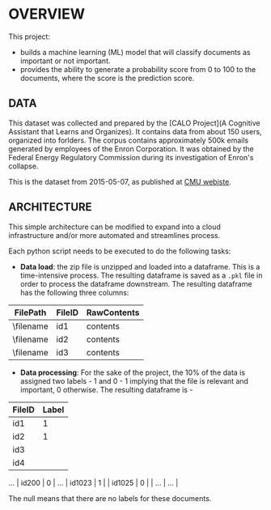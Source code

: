 # OVERVIEW
This project:
- builds a machine learning (ML) model that will classify documents as
important or not important.
- provides the ability to generate a probability score from 0 to 100
to the documents, where the score is the prediction score.


## DATA
This dataset was collected and prepared by the 
[CALO Project](A Cognitive Assistant that Learns and Organizes).
It contains data from about 150 users, organized into forlders.
The corpus contains approximately 500k emails generated by
employees of the Enron Corporation. It was obtained by the Federal Energy
Regulatory Commission during its investigation of Enron's collapse.

This is the dataset from 2015-05-07, as published at 
[CMU webiste](https://www.cs.cmu.edu/~./enron/).


## ARCHITECTURE
This simple architecture can be modified to expand into a
cloud infrastructure and/or more automated and streamlines process.
<to insert technical architecture diagram>

Each python script needs to be executed to do the following tasks:
- **Data load**: the zip file is unzipped and loaded into a dataframe.
This is a time-intensive process. The resulting dataframe is saved as
a `.pkl` file in order to process the dataframe downstream. The resulting
dataframe has the following three columns:

| FilePath | FileID | RawContents |
| --- | --- | --- |
| \filename | id1 | contents | 
| \filename | id2 | contents | 
| \filename | id3 | contents | 

- **Data processing**: For the sake of the project, the 10\% of the
data is assigned two labels - 1 and 0 - 1 implying that the file is
relevant and important, 0 otherwise.
The resulting dataframe is -

| FileID | Label |
| --- | --- |
| id1 | 1 |
| id2 | 1 |
| id3 |  |
| id4 |  |
...
| id200 | 0 |
...
| id1023 | 1 |
| id1025 | 0 |
| ... | ... |

The null means that there are no labels for these documents.

